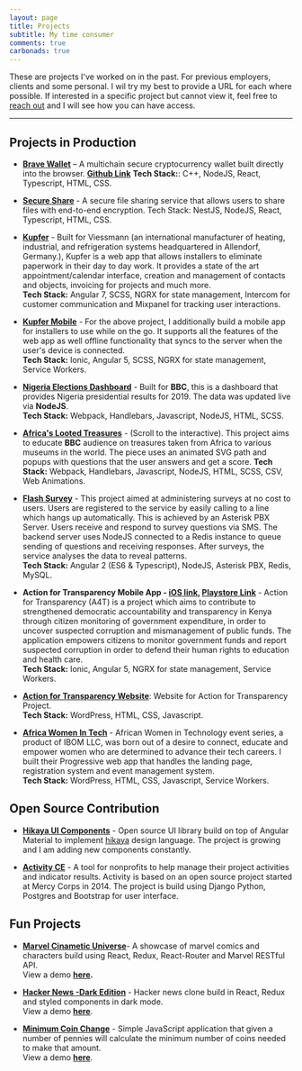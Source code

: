 ```yaml
---
layout: page
title: Projects
subtitle: My time consumer
comments: true
carbonads: true
---
```


These are projects I've worked on in the past. For previous employers, clients and some personal.
I wil try my best to provide a URL for each where possible.
If interested in a specific project but cannot view it, feel free to [reach out](https://muliswilliam.github.io/aboutme) 
and I will see how you can have access.

---
## Projects in Production
- **[Brave Wallet](https://github.com/brave/brave-core)** – A multichain secure cryptocurrency wallet built directly into the    browser. 
  **[Github Link](https://github.com/muliswilliam/secureshare)**
  **Tech Stack:**: C++, NodeJS, React, Typescript, HTML, CSS.
- **[Secure Share](https://secureshare.sh)** - A secure file sharing service that allows users to share files with end-to-end encryption. Tech Stack: NestJS, NodeJS, React, Typescript, HTML, CSS.
- **[Kupfer](https://app.kupfer-software.de)** - Built for Viessmann (an international manufacturer of heating, industrial,
    and refrigeration systems headquartered in Allendorf, Germany.), Kupfer is a web app that allows installers to 
    eliminate paperwork in their day to day work. It provides a state of the art appointment/calendar  interface, 
    creation and management of contacts and objects, invoicing for projects and much more.  
    **Tech Stack:** Angular 7, SCSS, NGRX for state management, Intercom for customer communication and Mixpanel for tracking 
    user interactions.
- **[Kupfer Mobile](https://m.kupfer-software.de)** - For the above project, I additionally build a mobile app for installers to use while on the go.
  It supports all the features of the web app as well offline functionality that syncs to the server when the user's device is connected.  
  **Tech Stack:** Ionic, Angular 5, SCSS, NGRX for state management, Service Workers.
  
- **[Nigeria Elections Dashboard](https://www.bbc.co.uk/news/resources/idt-f0b25208-4a1d-4068-a204-940cbe88d1d3)** - Built for **BBC**, this is a dashboard that provides Nigeria presidential results for 2019. 
    The data was updated live via **NodeJS**.  
  **Tech Stack:** Webpack, Handlebars, Javascript, NodeJS, HTML, SCSS.
  
- **[Africa's Looted Treasures](https://www.bbc.com/news/world-africa-46308491)** - (Scroll to the interactive). 
    This project aims to educate **BBC** audience on treasures taken from Africa to various museums in the world. 
    The piece uses an animated SVG path and popups with questions that the user answers and get a score.
  **Tech Stack:** Webpack, Handlebars, Javascript, NodeJS, HTML, SCSS, CSV, Web Animations.
  
- **[Flash Survey](http://survey.actionfortransparency.org/)** - This project aimed at administering surveys at no cost to users. 
  Users are registered to the service by easily calling to a line which hangs up automatically. 
  This is achieved by an Asterisk PBX Server.
  Users receive and respond to survey questions via SMS. The backend server uses NodeJS connected to a Redis instance 
  to queue sending of questions and receiving responses. After surveys, the service analyses the data to reveal patterns.  
  **Tech Stack:** Angular 2 (ES6 & Typescript), NodeJS, Asterisk PBX, Redis, MySQL.
  
- **Action for Transparency Mobile App - [iOS link](https://apps.apple.com/us/app/action-for-transparency/id1228560483?amp%3Bmt=8&ls=1), [Playstore Link](https://play.google.com/store/apps/details?id=org.actionfortransparency.app2&hl=en)** - 
  Action for Transparency (A4T) is a project which aims to contribute to strengthened democratic accountability and 
  transparency in Kenya through citizen monitoring of government expenditure, in order to uncover suspected 
  corruption and mismanagement of public funds.
  The application empowers citizens to monitor government funds and report suspected corruption in order to defend 
  their human rights to education and health care.  
  **Tech Stack:** Ionic, Angular 5, NGRX for state management, Service Workers.

- **[Action for Transparency Website](http://actionfortransparency.org)**: Website for Action for Transparency Project.  
  **Tech Stack:** WordPress, HTML, CSS, Javascript.

- **[Africa Women In Tech](https://africanwomenintech.com/)** - African Women in Technology event series, a product of 
  IBOM LLC, was born out of a desire to connect, educate and empower women who are determined to advance their tech careers. 
  I built their Progressive web app that handles the landing page, registration system and event management system.  
  **Tech Stack:** WordPress, HTML, CSS, Javascript, Service Workers.

  
## Open Source Contribution
- **[Hikaya UI Components](https://github.com/hikaya-io/Hikaya-UI-Components)** - Open source UI library build on top of Angular Material to implement [hikaya](https://hikaya.io) design language. The project is growing and I am adding new components constantly.

- **[Activity CE](https://github.com/hikaya-io/Activity-CE)** -  A tool for nonprofits to help manage their project 
activities and indicator results. Activity is based on an open source project started at Mercy Corps in 2014.
The project is build using Django Python, Postgres and Bootstrap for user interface.

## Fun Projects
- **[Marvel Cinametic Universe](https://github.com/muliswilliam/marvel-comics)**- A showcase of marvel comics and 
  characters build using React, Redux, React-Router and Marvel RESTful API.  
  View a demo **[here](https://marvel-universe.muliswilliam.now.sh).**

- **[Hacker News -Dark Edition](https://github.com/muliswilliam/hacker-news)** - Hacker news clone build in React, 
  Redux and styled components in dark mode.  
  View a demo **[here](https://hacker-news.muliswilliam.now.sh)**.

- **[Minimum Coin Change](https://github.com/muliswilliam/minimum-coin-change)** - Simple JavaScript application that 
  given a number of pennies will calculate the minimum number of coins needed to make that amount.  
  View a demo **[here](https://minimum-coin-change.muliswilliam.now.sh)**.

